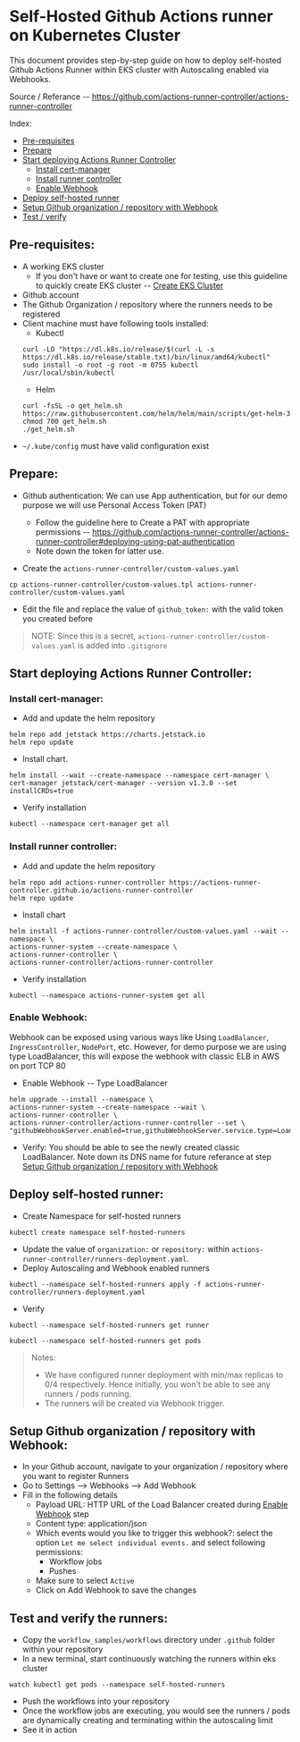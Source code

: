 # Self-Hosted Github Actions runner on Kubernetes Cluster

This document provides step-by-step guide on how to deploy self-hosted Github Actions Runner within EKS cluster with Autoscaling enabled via Webhooks.

Source / Referance -- https://github.com/actions-runner-controller/actions-runner-controller

Index:
- [Pre-requisites](#pre-requisites)
- [Prepare](#prepare)
- [Start deploying Actions Runner Controller](#start-deploying-actions-runner-controller)
  - [Install cert-manager](#install-cert-manager)
  - [Install runner controller](#install-runner-controller)
  - [Enable Webhook](#enable-webhook)
- [Deploy self-hosted runner](#deploy-self-hosted-runner)  
- [Setup Github organization / repository with Webhook](#setup-webhook-in-github)  
- [Test / verify](#test-verify)  


## Pre-requisites:
* A working EKS cluster
  - If you don't have or want to create one for testing, use this guideline to quickly create EKS cluster -- [Create EKS Cluster](./eksctl/docs/eksctl-create-eks-cluster.md)
* Github account
* The Github Organization / repository where the runners needs to be registered
* Client machine must have following tools installed:
  - Kubectl
  ```
  curl -LO "https://dl.k8s.io/release/$(curl -L -s https://dl.k8s.io/release/stable.txt)/bin/linux/amd64/kubectl"
  sudo install -o root -g root -m 0755 kubectl /usr/local/sbin/kubectl
  ```
  - Helm
  ```
  curl -fsSL -o get_helm.sh https://raw.githubusercontent.com/helm/helm/main/scripts/get-helm-3
  chmod 700 get_helm.sh
  ./get_helm.sh
  ```
* `~/.kube/config` must have valid configuration exist


## Prepare:
* Github authentication: We can use App authentication, but for our demo purpose we will use Personal Access Token (PAT)
  * Follow the guideline here to Create a PAT with appropriate permissions -- https://github.com/actions-runner-controller/actions-runner-controller#deploying-using-pat-authentication
  * Note down the token for latter use.

* Create the `actions-runner-controller/custom-values.yaml`
```  
cp actions-runner-controller/custom-values.tpl actions-runner-controller/custom-values.yaml
```
* Edit the file and replace the value of `github_token:` with the valid token you created before
> NOTE: Since this is a secret, `actions-runner-controller/custom-values.yaml` is added into `.gitignore`


## Start deploying Actions Runner Controller:

### Install cert-manager:
* Add and update the helm repository
```
helm repo add jetstack https://charts.jetstack.io
helm repo update
```
* Install chart.
```
helm install --wait --create-namespace --namespace cert-manager \
cert-manager jetstack/cert-manager --version v1.3.0 --set installCRDs=true
```
* Verify installation
```
kubectl --namespace cert-manager get all
```

### Install runner controller:
* Add and update the helm repository
```
helm repo add actions-runner-controller https://actions-runner-controller.github.io/actions-runner-controller
helm repo update
```
* Install chart
```
helm install -f actions-runner-controller/custom-values.yaml --wait --namespace \
actions-runner-system --create-namespace \
actions-runner-controller \
actions-runner-controller/actions-runner-controller
```
* Verify installation
```
kubectl --namespace actions-runner-system get all
```

### Enable Webhook:
Webhook can be exposed using various ways like Using `LoadBalancer`, `IngressController`, `NodePort`, etc.
However, for demo purpose we are using type LoadBalancer, this will expose the webhook with classic ELB in AWS on port TCP 80

* Enable Webhook -- Type LoadBalancer
```
helm upgrade --install --namespace \
actions-runner-system --create-namespace --wait \
actions-runner-controller \
actions-runner-controller/actions-runner-controller --set \
"githubWebhookServer.enabled=true,githubWebhookServer.service.type=LoadBalancer"
```
* Verify: You should be able to see the newly created classic LoadBalancer. Note down its DNS name for future referance at step [Setup Github organization / repository with Webhook](#setup-webhook-in-github)

## Deploy self-hosted runner:
* Create Namespace for self-hosted runners
```
kubectl create namespace self-hosted-runners
```
* Update the value of `organization:` or `repository:` within `actions-runner-controller/runners-deployment.yaml`.
* Deploy Autoscaling and Webhook enabled runners
```
kubectl --namespace self-hosted-runners apply -f actions-runner-controller/runners-deployment.yaml
```
* Verify
```
kubectl --namespace self-hosted-runners get runner
```
```
kubectl --namespace self-hosted-runners get pods
```

> Notes:
> * We have configured runner deployment with min/max replicas to 0/4 respectively. Hence initially, you won't be able to see any runners / pods running.
> * The runners will be created via Webhook trigger.

## Setup Github organization / repository with Webhook:
* In your Github account, navigate to your organization / repository where you want to register Runners
* Go to Settings --> Webhooks --> Add Webhook
* Fill in the following details
  * Payload URL: HTTP URL of the Load Balancer created during [Enable Webhook](#enable-webhook) step
  * Content type: application/json
  * Which events would you like to trigger this webhook?: select the option `Let me select individual events.` and select following permissions:
    * Workflow jobs
    * Pushes
  * Make sure to select `Active`
  * Click on Add Webhook to save the changes

## Test and verify the runners:
* Copy the `workflow_samples/workflows` directory under `.github` folder within your repository
* In a new terminal, start continuously watching the runners within eks cluster
```
watch kubectl get pods --namespace self-hosted-runners
```
* Push the workflows into your repository
* Once the workflow jobs are executing, you would see the runners / pods are dynamically creating and terminating within the autoscaling limit
* See it in action
